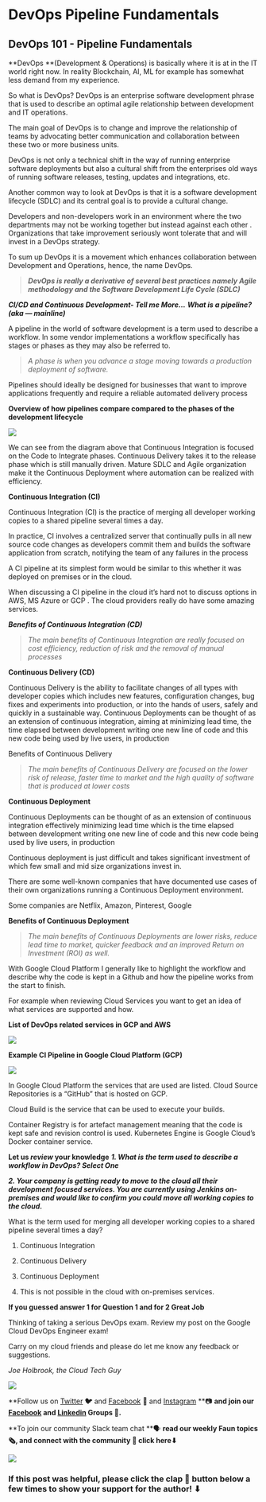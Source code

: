 
# DevOps Pipeline Fundamentals



## DevOps 101 - Pipeline Fundamentals

**DevOps **(Development & Operations) is basically where it is at in the IT world right now. In reality Blockchain, AI, ML for example has somewhat less demand from my experience.

So what is DevOps? DevOps is an enterprise software development phrase that is used to describe an optimal agile relationship between development and IT operations.

The main goal of DevOps is to change and improve the relationship of teams by advocating better communication and collaboration between these two or more business units.

DevOps is not only a technical shift in the way of running enterprise software deployments but also a cultural shift from the enterprises old ways of running software releases, testing, updates and integrations, etc.

Another common way to look at DevOps is that it is a software development lifecycle (SDLC) and its central goal is to provide a cultural change.

Developers and non-developers work in an environment where the two departments may not be working together but instead against each other . Organizations that take improvement seriously wont tolerate that and will invest in a DevOps strategy.

To sum up DevOps it is a movement which enhances collaboration between Development and Operations, hence, the name DevOps.
> ***DevOps is really a derivative of several best practices namely Agile methodology and the Software Development Life Cycle (SDLC)***

***CI/CD and Continuous Development- Tell me More…*** ***What is a pipeline? (aka — mainline)***

A pipeline in the world of software development is a term used to describe a workflow. In some vendor implementations a workflow specifically has stages or phases as they may also be referred to.
> *A phase is when you advance a stage moving towards a production deployment of software.*

Pipelines should ideally be designed for businesses that want to improve applications frequently and require a reliable automated delivery process

**Overview of how pipelines compare compared to the phases of the development lifecycle**

![](https://cdn-images-1.medium.com/max/2000/0*2woITKKwMTul_3rN)

We can see from the diagram above that Continuous Integration is focused on the Code to Integrate phases. Continuous Delivery takes it to the release phase which is still manually driven. Mature SDLC and Agile organization make it the Continuous Deployment where automation can be realized with efficiency.

**Continuous Integration (CI)**

Continuous Integration (CI) is the practice of merging all developer working copies to a shared pipeline several times a day.

In practice, CI involves a centralized server that continually pulls in all new source code changes as developers commit them and builds the software application from scratch, notifying the team of any failures in the process

A CI pipeline at its simplest form would be similar to this whether it was deployed on premises or in the cloud.

When discussing a CI pipeline in the cloud it’s hard not to discuss options in AWS, MS Azure or GCP . The cloud providers really do have some amazing services.

***Benefits of Continuous Integration (CD)***
> *The main benefits of Continuous Integration are really focused on cost efficiency, reduction of risk and the removal of manual processes*

**Continuous Delivery (CD)**

Continuous Delivery is the ability to facilitate changes of all types with developer copies which includes new features, configuration changes, bug fixes and experiments into production, or into the hands of users, safely and quickly in a sustainable way. Continuous Deployments can be thought of as an extension of continuous integration, aiming at minimizing lead time, the time elapsed between development writing one new line of code and this new code being used by live users, in production

Benefits of Continuous Delivery
> *The main benefits of Continuous Delivery are focused on the lower risk of release, faster time to market and the high quality of software that is produced at lower costs*

**Continuous Deployment**

Continuous Deployments can be thought of as an extension of continuous integration effectively minimizing lead time which is the time elapsed between development writing one new line of code and this new code being used by live users, in production

Continuous deployment is just difficult and takes significant investment of which few small and mid size organizations invest in.

There are some well-known companies that have documented use cases of their own organizations running a Continuous Deployment environment.

Some companies are Netflix, Amazon, Pinterest, Google

**Benefits of Continuous Deployment**
> *The main benefits of Continuous Deployments are lower risks, reduce lead time to market, quicker feedback and an improved Return on Investment (ROI) as well.*

With Google Cloud Platform I generally like to highlight the workflow and describe why the code is kept in a Github and how the pipeline works from the start to finish.

For example when reviewing Cloud Services you want to get an idea of what services are supported and how.

**List of DevOps related services in GCP and AWS**

![](https://cdn-images-1.medium.com/max/2000/0*6TKaqqby_-cCn16k)

**Example CI Pipeline in Google Cloud Platform (GCP)**

![](https://cdn-images-1.medium.com/max/2000/0*aQYOSG_kNF1ksxLn)

In Google Cloud Platform the services that are used are listed. Cloud Source Repositories is a “GitHub” that is hosted on GCP.

Cloud Build is the service that can be used to execute your builds.

Container Registry is for artefact management meaning that the code is kept safe and revision control is used. Kubernetes Engine is Google Cloud’s Docker container service.

**Let us *review* your knowledge** ***1. What is the term used to describe a workflow in DevOps? Select One***

***2. Your company is getting ready to move to the cloud all their development focused services. You are currently using Jenkins on-premises and would like to confirm you could move all working copies to the cloud.***

What is the term used for merging all developer working copies to a shared pipeline several times a day?

1. Continuous Integration

1. Continuous Delivery

1. Continuous Deployment

1. This is not possible in the cloud with on-premises services.

**If you guessed answer 1 for Question 1 and for 2 Great Job**

Thinking of taking a serious DevOps exam. Review my post on the Google Cloud DevOps Engineer exam!

Carry on my cloud friends and please do let me know any feedback or suggestions.

*Joe Holbrook, the Cloud Tech Guy*

![](https://cdn-images-1.medium.com/max/2000/0*Piks8Tu6xUYpF4DU)

**Follow us on [Twitter](https://twitter.com/joinfaun) **🐦** and [Facebook](https://www.facebook.com/faun.dev/) **👥** and [Instagram](https://instagram.com/fauncommunity/) **📷 **and join our [Facebook](https://www.facebook.com/groups/364904580892967/) and [Linkedin](https://www.linkedin.com/company/faundev) Groups **💬**.**

**To join our community Slack team chat **🗣️ **read our weekly Faun topics **🗞️,** and connect with the community **📣** click here⬇**

![](https://cdn-images-1.medium.com/max/3000/1*6P3WpLjGv5v1ucm5dgkucg.png)

### If this post was helpful, please click the clap 👏 button below a few times to show your support for the author! ⬇
